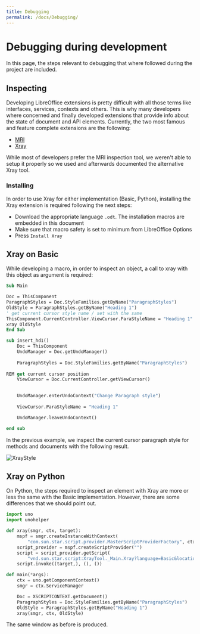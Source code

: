 ```yaml
---
title: Debugging
permalink: /docs/Debugging/
---
```


# Debugging during development
In this page, the steps relevant to debugging that where followed during the project are included. 

## Inspecting
Developing LibreOffice extensions is pretty difficult with all those terms like interfaces, services, contexts and others. This is why many developers where concerned and finally developed extensions that provide info about the state of document and API elements. Currently, the two most famous and feature complete extensions are the following:
* [MRI](https://extensions.libreoffice.org/extensions/mri-uno-object-inspection-tool)
* [Xray](http://berma.pagesperso-orange.fr/index2.html)

While most of developers prefer the MRI inspection tool, we weren't able to setup it properly so we used and afterwards documented the alternative Xray tool.

### Installing 
In order to use Xray for either implementation (Basic, Python), installing the Xray extension is required following the next steps:
* Download the appropriate language `.odt`. The installation macros are embedded in this document
* Make sure that macro safety is set to minimum from LibreOffice Options
* Press `Install Xray`

## Xray on Basic
While developing a macro, in order to inspect an object, a call to xray with this object as argument is required:
```vb
Sub Main

Doc = ThisComponent
ParagraphStyles = Doc.StyleFamilies.getByName("ParagraphStyles")
OldStyle = ParagraphStyles.getByName("Heading 1")
' get current cursor style name / set with the same 
ThisComponent.CurrentController.ViewCursor.ParaStyleName = "Heading 1"
xray OldStyle
End Sub

sub insert_hd1()
    Doc = ThisComponent
    UndoManager = Doc.getUndoManager()
    
    ParagraphStyles = Doc.StyleFamilies.getByName("ParagraphStyles")
    
REM get current cursor position
    ViewCursor = Doc.CurrentController.getViewCursor()
    

    UndoManager.enterUndoContext("Change Paragraph style")
    
    ViewCursor.ParaStyleName = "Heading 1"

    UndoManager.leaveUndoContext()

end sub
```
In the previous example, we inspect the current cursor paragraph style for methods and documents with the following result.  

![XrayStyle](https://i.imgur.com/4IQiAOD.png)   

## Xray on Python
On Python, the steps required to inspect an element with Xray are more or less the same with the Basic implementation. However, there are some differences that we should point out. 
```python
import uno
import unohelper

def xray(smgr, ctx, target):
    mspf = smgr.createInstanceWithContext(
        "com.sun.star.script.provider.MasterScriptProviderFactory", ctx)
    script_provider = mspf.createScriptProvider("")
    script = script_provider.getScript(
        "vnd.sun.star.script:XrayTool._Main.Xray?language=Basic&location=application")
    script.invoke((target,), (), ())

def main(*args):
    ctx = uno.getComponentContext()
    smgr = ctx.ServiceManager

    Doc = XSCRIPTCONTEXT.getDocument()
    ParagraphStyles = Doc.StyleFamilies.getByName("ParagraphStyles")
    OldStyle = ParagraphStyles.getByName("Heading 1")
    xray(smgr, ctx, OldStyle)
```

The same window as before is produced.